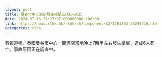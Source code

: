 ```yaml
---
layout: post
title: 曼谷市中心酒店發生槍擊造成6人死亡
date: 2024-07-16 21:27:07.000000000 +08:00
link: https://news.rthk.hk/rthk/ch/component/k2/1761852-20240716.htm
categories: rthk
---
```


有報道稱，泰國曼谷市中心一間酒店當地晚上7時半左右發生槍擊，造成6人死亡。事故原因正在調查中。
